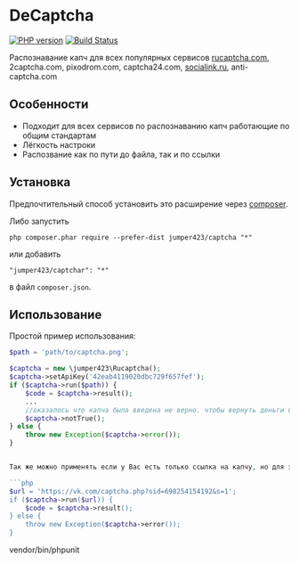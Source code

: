 DeCaptcha
================
[![PHP version](https://badge.fury.io/ph/jumper423%2Fdecaptcha.svg)](https://badge.fury.io/ph/jumper423%2Fdecaptcha)
[![Build Status](https://travis-ci.org/jumper423/decaptcha.svg?branch=master)](https://travis-ci.org/jumper423/decaptcha)

Распознавание капч для всех популярных сервисов [rucaptcha.com](http://infoblog1.ru/goto/rucaptcha), 2captcha.com, pixodrom.com, captcha24.com, [socialink.ru](http://www.socialink.ru/?key=84333), anti-captcha.com

Особенности
------------
* Подходит  для  всех  сервисов по  распознаванию капч  работающие по общим стандартам
* Лёгкость настроки
* Распозвание как по пути до файла, так и  по  ссылки

Установка
------------
Предпочтительный способ установить это расширение через [composer](http://getcomposer.org/download/).

Либо запустить

```
php composer.phar require --prefer-dist jumper423/captcha "*"
```

или добавить

```
"jumper423/captchar": "*"
```

в файл `composer.json`.

Использование
------------
Простой пример использования:

```php
$path = 'path/to/captcha.png';

$captcha = new \jumper423\Rucaptcha();
$captcha->setApiKey('42eab4119020dbc729f657fef');
if ($captcha->run($path)) {
    $code = $captcha->result(); 
    ...
    //оказалось что капча была введена не верно. чтобы вернуть деньги вызовем
    $captcha->notTrue();
} else {
    throw new Exception($captcha->error());
}


Так же можно применять если у Вас есть только ссылка на капчу, но для этого метода Вам следует прописать путь в конфигурации для сохранения капч (pathTmp):

```php
$url = 'https://vk.com/captcha.php?sid=698254154192&s=1';
if ($captcha->run($url)) {
    $code = $captcha->result(); 
} else {
    throw new Exception($captcha->error());
}
```


vendor/bin/phpunit 
